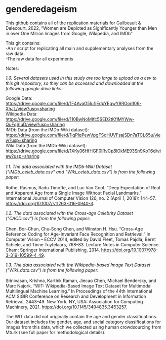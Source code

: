 # genderedageism

This github contains all of the replication materials for Guilbeault & Delecourt, 2022, "Women are Depicted as Significantly Younger than Men in over One Million Images from Google, Wikipedia, and IMDb"

This git contains: <br>
-An r script for replicating all main and supplementary analyses from the raw data. <br>
-The raw data for all experiments<br>

Notes: 
<br>

_1.0. Several datasets used in this study are too large to upload as a csv to this git repository, so they can be accessed and downloaded at the following google drive links:_ <br>

Google Data: 
https://drive.google.com/file/d/1F4AvaG5Iu1jEdpYEgwY9ROon106-XhJL/view?usp=sharing <br>
Wikipedia Data: 
https://drive.google.com/file/d/110BwNoMIfc5SED2tKfIMYWw-QuFqSIuD/view?usp=sharing <br>
IMDb Data (from the IMDb-Wiki dataset): 
https://drive.google.com/file/d/1lqPIqPewVpgFSqHUVFsajSDn7aTCL65u/view?usp=sharing <br>
Wiki Data (from the IMDb-Wiki dataset): 
https://drive.google.com/file/d/1XKy06HfHGF0lRvCp8lOkME93Sn9KoT6d/view?usp=sharing <br>
<br>
_1.1. The data associated with the IMDb-Wiki Dataset ("IMDb_celeb_data.csv" and "Wiki_celeb_data.csv") is from the following paper:_ <br>
<br>
Rothe, Rasmus, Radu Timofte, and Luc Van Gool. “Deep Expectation of Real and Apparent Age from a Single Image Without Facial Landmarks.” International Journal of Computer Vision 126, no. 2 (April 1, 2018): 144–57. https://doi.org/10.1007/s11263-016-0940-3.
<br>

_1.2. The data associated with the Cross-age Celebrity Dataset ("CACD.csv") is from the following paper:_ <br>
<br>
Chen, Bor-Chun, Chu-Song Chen, and Winston H. Hsu. “Cross-Age Reference Coding for Age-Invariant Face Recognition and Retrieval.” In Computer Vision – ECCV 2014, edited by David Fleet, Tomas Pajdla, Bernt Schiele, and Tinne Tuytelaars, 768–83. Lecture Notes in Computer Science. Cham: Springer International Publishing, 2014. https://doi.org/10.1007/978-3-319-10599-4_49.
<br>

_1.3. The data associated with the Wikipedia-based Image Text Dataset ("Wiki_data.csv") is from the following paper:_ <br>
<br>
Srinivasan, Krishna, Karthik Raman, Jiecao Chen, Michael Bendersky, and Marc Najork. “WIT: Wikipedia-Based Image Text Dataset for Multimodal Multilingual Machine Learning.” In Proceedings of the 44th International ACM SIGIR Conference on Research and Development in Information Retrieval, 2443–49. New York, NY, USA: Association for Computing Machinery, 2021. https://doi.org/10.1145/3404835.3463257.
<br>

The WIT data did not originally contain the age and gender classifications. Our dataset includes the gender, age, and social category classifications for images from this data, which we collected using human crowdsourcing from Mturk (see full paper for methodological details). 
